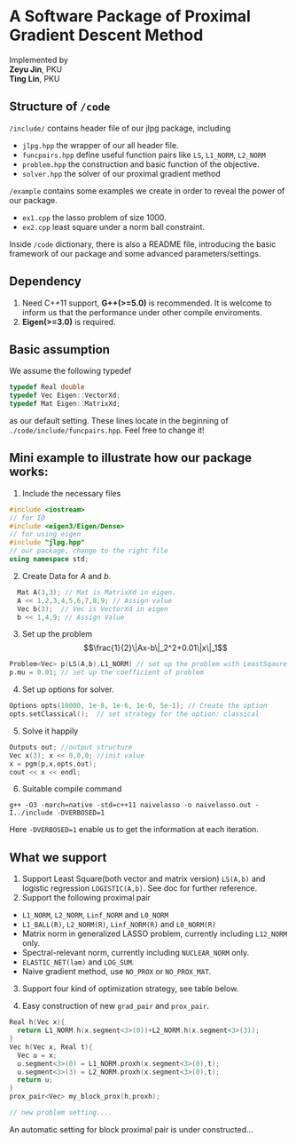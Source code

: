 # A Software Package of Proximal Gradient Descent Method


Implemented by \
**Zeyu Jin**, PKU\
**Ting Lin**, PKU

## Structure of `/code`
`/include/` contains header file of our jlpg package, including
  - `jlpg.hpp` the wrapper of our all header file.
  - `funcpairs.hpp` define useful function pairs like `LS`, `L1_NORM`, `L2_NORM`
  - `problem.hpp` the construction and basic function of the objective.
  - `solver.hpp` the solver of our proximal gradient method

`/example` contains some examples we create in order to reveal the power of our package. 
 - `ex1.cpp` the lasso problem of size 1000.
 - `ex2.cpp` least square under a norm ball constraint. 

Inside `/code` dictionary, there is also a README file, introducing the basic framework of our package and some advanced parameters/settings. 


## Dependency
  1. Need C++11 support, **G++(>=5.0)** is recommended. It is welcome to inform us that the performance under other compile enviroments.
  2. **Eigen(>=3.0)** is required.  

## Basic assumption
We assume the following typedef
```C++
typedef Real double
typedef Vec Eigen::VectorXd;
typedef Mat Eigen::MatrixXd;
```
as our default setting. These lines locate in the beginning of `./code/include/funcpairs.hpp`. Feel free to change it!

## Mini example to illustrate how our package works:
1. Include the necessary files 
  ```C++
  #include <iostream>  
  // for IO
  #include <eigen3/Eigen/Dense> 
  // for using eigen
  #include "jlpg.hpp"
  // our package, change to the right file
  using namespace std;
  ```

2. Create Data for $A$ and $b$.
```C++
  Mat A(3,3); // Mat is MatrixXd in eigen.
  A << 1,2,3,4,5,6,7,8,9; // Assign value
  Vec b(3);  // Vec is VectorXd in eigen
  b << 1,4,9; // Assign Value
```

3. Set up the problem 
 $$\frac{1}{2}\|Ax-b\|_2^2+0.01\|x\|_1$$
```C++
Problem<Vec> p(LS(A,b),L1_NORM) // set up the problem with LeastSqaure and L1 norm.
p.mu = 0.01; // set up the coefficient of problem
```

4. Set up options for solver.
```C++
Options opts(10000, 1e-8, 1e-6, 1e-0, 5e-1); // Create the option
opts.setClassical();  // set strategy for the option: classical
```

5. Solve it happily
```C++
Outputs out; //output structure
Vec x(3); x << 0,0,0; //init value
x = pgm(p,x,opts,out);
cout << x << endl;
```

6. Suitable compile command
```
g++ -O3 -march=native -std=c++11 naivelasso -o naivelasso.out -I../include -DVERBOSED=1 
```
Here `-DVERBOSED=1` enable us to get the information at each iteration.



## What we support 
1. Support Least Square(both vector and matrix version) `LS(A,b)` and logistic regression `LOGISTIC(A,b)`. See doc for further reference.
2. Support the following proximal pair
  - `L1_NORM`, `L2_NORM`, `Linf_NORM` and `L0_NORM`
  - `L1_BALL(R)`, `L2_NORM(R)`, `Linf_NORM(R)` and `L0_NORM(R)`
  - Matrix norm in generalized LASSO problem, currently including `L12_NORM` only.
  - Spectral-relevant norm, currently including `NUCLEAR_NORM`  only.
  - `ELASTIC_NET(lam)` and `LOG_SUM`.
  - Naive gradient method, use `NO_PROX` or `NO_PROX_MAT`.

3. Support four kind of optimization strategy, see table below.


4. Easy construction of new `grad_pair` and `prox_pair`. 
```C++
Real h(Vec x){
  return L1_NORM.h(x.segment<3>(0))+L2_NORM.h(x.segment<3>(3));
}
Vec h(Vec x, Real t){
  Vec u = x;
  u.segment<3>(0) = L1_NORM.proxh(x.segment<3>(0),t);
  u.segment<3>(3) = L2_NORM.proxh(x.segment<3>(0),t);
  return u;
}
prox_pair<Vec> my_block_prox(h,proxh);

// new problem setting....
```
An automatic setting for block proximal pair is under constructed...



